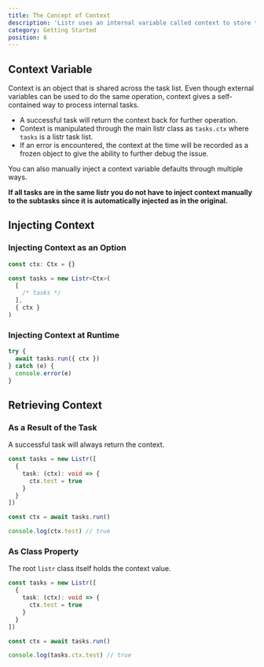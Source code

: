 ```yaml
---
title: The Concept of Context
description: 'Listr uses an internal variable called context to store the data.'
category: Getting Started
position: 6
---
```


## Context Variable

Context is an object that is shared across the task list. Even though external variables can be used to do the same operation, context gives a self-contained way to process internal tasks.

- A successful task will return the context back for further operation.
- Context is manipulated through the main listr class as `tasks.ctx` where `tasks` is a listr task list.
- If an error is encountered, the context at the time will be recorded as a frozen object to give the ability to further debug the issue.

You can also manually inject a context variable defaults through multiple ways.

**If all tasks are in the same listr you do not have to inject context manually to the subtasks since it is automatically injected as in the original.**

## Injecting Context

### Injecting Context as an Option

```typescript
const ctx: Ctx = {}

const tasks = new Listr<Ctx>(
  [
    /* tasks */
  ],
  { ctx }
)
```

### Injecting Context at Runtime

```typescript
try {
  await tasks.run({ ctx })
} catch (e) {
  console.error(e)
}
```

## Retrieving Context

### As a Result of the Task

A successful task will always return the context.

```typescript
const tasks = new Listr([
  {
    task: (ctx): void => {
      ctx.test = true
    }
  }
])

const ctx = await tasks.run()

console.log(ctx.test) // true
```

### As Class Property

The root `listr` class itself holds the context value.

```typescript
const tasks = new Listr([
  {
    task: (ctx): void => {
      ctx.test = true
    }
  }
])

const ctx = await tasks.run()

console.log(tasks.ctx.test) // true
```

